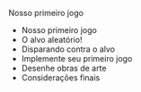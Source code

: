 Nosso primeiro jogo

- Nosso primeiro jogo
- O alvo aleatório!
- Disparando contra o alvo
- Implemente seu primeiro jogo
- Desenhe obras de arte
- Considerações finais

